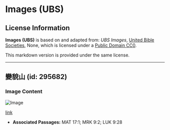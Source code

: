 # Images (UBS)

## License Information

**Images (UBS)** is based on and adapted from: _UBS Images_, [United Bible Societies](https://unitedbiblesocieties.org/), None, which is licensed under a [Public Domain CC0](https://creativecommons.org/public-domain/cc0/).

This markdown version is provided under the same license.



--------------------------------

## 變貌山 (id: 295682)

### Image Content

![Image](https://cdn.aquifer.bible/aquifer-content/resources/Media/WEB-0653_mount_of_transfiguration.jpg)

[link](https://cdn.aquifer.bible/aquifer-content/resources/Media/WEB-0653_mount_of_transfiguration.jpg)

* **Associated Passages:** MAT 17:1; MRK 9:2; LUK 9:28

